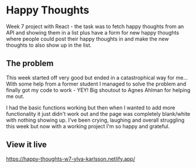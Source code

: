 # Happy Thoughts

Week 7 project with React - the task was to fetch happy thoughts from an API and showing them in a list plus have a form for new happy thoughts where people could post their happy thoughts in and make the new thoughts to also show up in the list.

## The problem

This week started off very good but ended in a catastrophical way for me...
With some help from a former student I managed to solve the problem and finally got my code to work - YEY! Big shoutout to Agnes Ahlman for helping me out.

I had the basic functions working but then when I wanted to add more functionality it just didn't work out and the page was completely blank/white with nothing showing up.
I've been crying, laughing and overall struggling this week but now with a working project I'm so happy and grateful.

## View it live

https://happy-thoughts-w7-ylva-karlsson.netlify.app/
